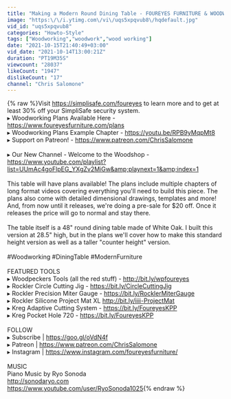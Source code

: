 ```yaml
---
title: "Making a Modern Round Dining Table - FOUREYES FURNITURE & WOODWORKING"
image: "https:\/\/i.ytimg.com\/vi\/uqs5xpqvub8\/hqdefault.jpg"
vid_id: "uqs5xpqvub8"
categories: "Howto-Style"
tags: ["Woodworking","woodwork","wood working"]
date: "2021-10-15T21:40:49+03:00"
vid_date: "2021-10-14T13:00:21Z"
duration: "PT19M35S"
viewcount: "28037"
likeCount: "1947"
dislikeCount: "17"
channel: "Chris Salomone"
---
```

{% raw %}Visit <a rel="nofollow" target="blank" href="https://simplisafe.com/foureyes">https://simplisafe.com/foureyes</a> to learn more and to get at least 30% off your SimpliSafe security system.<br />▸ Woodworking Plans Available Here - <a rel="nofollow" target="blank" href="https://www.foureyesfurniture.com/plans">https://www.foureyesfurniture.com/plans</a><br />▸ Woodworking Plans Example Chapter - <a rel="nofollow" target="blank" href="https://youtu.be/RPB9yMqpMt8">https://youtu.be/RPB9yMqpMt8</a><br />▸ Support on Patreon! - <a rel="nofollow" target="blank" href="https://www.patreon.com/ChrisSalomone">https://www.patreon.com/ChrisSalomone</a><br /><br />▸ Our New Channel - Welcome to the Woodshop - <a rel="nofollow" target="blank" href="https://www.youtube.com/playlist?list=UUmAc4goFlpEG_YXgZv2MiGw&amp;playnext=1&amp;index=1">https://www.youtube.com/playlist?list=UUmAc4goFlpEG_YXgZv2MiGw&amp;playnext=1&amp;index=1</a><br /><br />This table will have plans available! The plans include multiple chapters of long format videos covering everything you'll need to build this piece. The plans also come with detailed dimensional drawings, templates and more! And, from now until it releases, we're doing a pre-sale for $20 off. Once it releases the price will go to normal and stay there. <br /><br />The table itself is a 48&quot; round dining table made of White Oak. I built this version at 28.5&quot; high, but in the plans we'll cover how to make this standard height version as well as a taller &quot;counter height&quot; version. <br /><br />#Woodworking #DiningTable #ModernFurniture<br /><br />FEATURED TOOLS <br />▸ Woodpeckers Tools (all the red stuff) - <a rel="nofollow" target="blank" href="http://bit.ly/wpfoureyes">http://bit.ly/wpfoureyes</a><br />▸ Rockler Circle Cutting Jig - <a rel="nofollow" target="blank" href="https://bit.ly/CircleCuttingJig">https://bit.ly/CircleCuttingJig</a><br />▸ Rockler Precision Miter Gauge - <a rel="nofollow" target="blank" href="https://bit.ly/RocklerMiterGauge">https://bit.ly/RocklerMiterGauge</a><br />▸ Rockler Silicone Project Mat XL <a rel="nofollow" target="blank" href="http://bit.ly/iiii-ProjectMat">http://bit.ly/iiii-ProjectMat</a><br />▸ Kreg Adaptive Cutting System - <a rel="nofollow" target="blank" href="https://bit.ly/FoureyesKPP">https://bit.ly/FoureyesKPP</a><br />▸ Kreg Pocket Hole 720 - <a rel="nofollow" target="blank" href="https://bit.ly/FoureyesKPP">https://bit.ly/FoureyesKPP</a><br /><br />FOLLOW<br />▸ Subscribe | <a rel="nofollow" target="blank" href="https://goo.gl/oVdN4f">https://goo.gl/oVdN4f</a><br />▸ Patreon | <a rel="nofollow" target="blank" href="https://www.patreon.com/ChrisSalomone">https://www.patreon.com/ChrisSalomone</a><br />▸ Instagram | <a rel="nofollow" target="blank" href="https://www.instagram.com/foureyesfurniture/">https://www.instagram.com/foureyesfurniture/</a><br /><br />MUSIC<br />Piano Music by Ryo Sonoda<br /><a rel="nofollow" target="blank" href="http://sonodaryo.com">http://sonodaryo.com</a><br /><a rel="nofollow" target="blank" href="https://www.youtube.com/user/RyoSonoda1025">https://www.youtube.com/user/RyoSonoda1025</a>{% endraw %}
